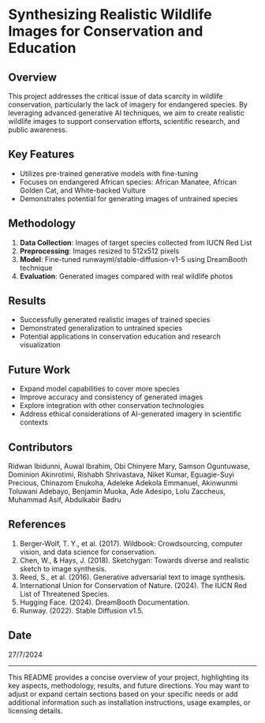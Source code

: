 # Synthesizing Realistic Wildlife Images for Conservation and Education

## Overview

This project addresses the critical issue of data scarcity in wildlife conservation, particularly the lack of imagery for endangered species. By leveraging advanced generative AI techniques, we aim to create realistic wildlife images to support conservation efforts, scientific research, and public awareness.

## Key Features

- Utilizes pre-trained generative models with fine-tuning
- Focuses on endangered African species: African Manatee, African Golden Cat, and White-backed Vulture
- Demonstrates potential for generating images of untrained species

## Methodology

1. **Data Collection**: Images of target species collected from IUCN Red List
2. **Preprocessing**: Images resized to 512x512 pixels
3. **Model**: Fine-tuned runwayml/stable-diffusion-v1-5 using DreamBooth technique
4. **Evaluation**: Generated images compared with real wildlife photos

## Results

- Successfully generated realistic images of trained species
- Demonstrated generalization to untrained species
- Potential applications in conservation education and research visualization

## Future Work

- Expand model capabilities to cover more species
- Improve accuracy and consistency of generated images
- Explore integration with other conservation technologies
- Address ethical considerations of AI-generated imagery in scientific contexts

## Contributors

Ridwan Ibidunni, Auwal Ibrahim, Obi Chinyere Mary, Samson Oguntuwase, Dominion Akinrotimi, Rishabh Shrivastava, Niket Kumar, Eguagie-Suyi Precious, Chinazom Enukoha, Adeleke Adekola Emmanuel, Akinwunmi Toluwani Adebayo, Benjamin Muoka, Ade Adesipo, Lolu Zaccheus, Muhammad Asif, Abdulkabir Badru

## References

1. Berger-Wolf, T. Y., et al. (2017). Wildbook: Crowdsourcing, computer vision, and data science for conservation.
2. Chen, W., & Hays, J. (2018). Sketchygan: Towards diverse and realistic sketch to image synthesis.
3. Reed, S., et al. (2016). Generative adversarial text to image synthesis.
4. International Union for Conservation of Nature. (2024). The IUCN Red List of Threatened Species.
5. Hugging Face. (2024). DreamBooth Documentation.
6. Runway. (2022). Stable Diffusion v1.5.

## Date

27/7/2024

---

This README provides a concise overview of your project, highlighting its key aspects, methodology, results, and future directions. You may want to adjust or expand certain sections based on your specific needs or add additional information such as installation instructions, usage examples, or licensing details.
